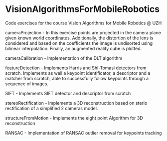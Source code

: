 # VisionAlgorithmsForMobileRobotics
Code exercises for the course Vision Algorithms for Mobile Robotics @ UZH

cameraProjection - In this exercise points are projected in the camera plane given known world coordinates. Additionally, the distortion of the lens is considered and based on the coefficients the image is undisorted using bilinear interpolation. Finally, an augmented reality cube is plotted.

cameraCalibration - Implementation of the DLT algorithm

featureDetection - Implements Harris and Shi-Tomasi detectors from scratch. Implements as well a keypoint identificator, a descriptor and a matcher from scratch, able to successfully follow keypoints through a sequence of images.

SIFT - Implements SIFT detector and descriptor from scratch

stereoRectification - Implements a 3D reconstruction based on sterio rectification of a simplified 2 cameras model.

structureFromMotion - Implements the eight point Algorithm for 3D reconstruction

RANSAC - Implementation of RANSAC outlier removal for keypoints tracking

